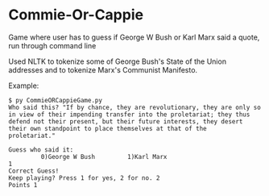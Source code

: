 # Commie-Or-Cappie
Game where user has to guess if George W Bush or Karl Marx said a quote, run through command line

Used NLTK to tokenize some of George Bush's State of the Union addresses and to tokenize Marx's Communist Manifesto. 

Example:
```
$ py CommieORCappieGame.py
Who said this? "If by chance, they are revolutionary, they are only so in view of their impending transfer into the proletariat; they thus      defend not their present, but their future interests, they desert their own standpoint to place themselves at that of the           proletariat."

Guess who said it:
         0)George W Bush         1)Karl Marx
1
Correct Guess!
Keep playing? Press 1 for yes, 2 for no. 2
Points 1
```
